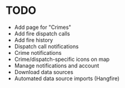 # TODO

* Add page for "Crimes"
* Add fire dispatch calls
* Add fire history
* Dispatch call notifications
* Crime notifications
* Crime/dispatch-specific icons on map
* Manage notifications and account
* Download data sources
* Automated data source imports (Hangfire)
